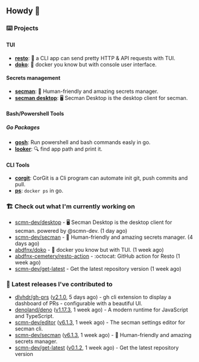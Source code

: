 ## Howdy 👋

### ⌨️ Projects

#### TUI

- [**resto**](https://github.com/abdfnx/resto): 🔗 a CLI app can send pretty HTTP & API requests with TUI.
- [**doko**](https://github.com/abdfnx/doko): 🐳 docker you know but with console user interface.

#### Secrets management

- [**secman**](https://github.com/scmn-dev/secman): 👊 Human-friendly and amazing secrets manager.
- [**secman desktop**](https://github.com/scmn-dev/desktop): 🖥️ Secman Desktop is the desktop client for secman.

#### Bash/Powershell Tools

##### Go Packages
- [**gosh**](https://github.com/abdfnx/gosh): Run powershell and bash commands easly in go.
- [**looker**](https://github.com/abdfnx/looker): 🔍 find app path and print it.

#### CLI Tools

- [**corgit**](https://github.com/abdfnx/corgit): CorGit is a Cli program can automate init git, push commits and pull.
- [**ps**](https://github.com/scmn-dev/ps): `docker ps` in go.

### 🏗️ Check out what I'm currently working on


- [scmn-dev/desktop](https://github.com/scmn-dev/desktop) - 🖥️ Secman Desktop is the desktop client for secman. powered by @scmn-dev. (1 day ago)
- [scmn-dev/secman](https://github.com/scmn-dev/secman) - 👊 Human-friendly and amazing secrets manager. (4 days ago)
- [abdfnx/doko](https://github.com/abdfnx/doko) - 🐳 docker you know but with TUI. (1 week ago)
- [abdfnx-cemetery/resto-action](https://github.com/abdfnx-cemetery/resto-action) - :octocat: GitHub action for Resto (1 week ago)
- [scmn-dev/get-latest](https://github.com/scmn-dev/get-latest) - Get the latest repository version (1 week ago)

### 🔭 Latest releases I've contributed to

- [dlvhdr/gh-prs](https://github.com/dlvhdr/gh-prs) ([v2.1.0](https://github.com/dlvhdr/gh-prs/releases/tag/v2.1.0), 5 days ago) - gh cli extension to display a dashboard of PRs - configurable with a beautiful UI.
- [denoland/deno](https://github.com/denoland/deno) ([v1.17.3](https://github.com/denoland/deno/releases/tag/v1.17.3), 1 week ago) - A modern runtime for JavaScript and TypeScript.
- [scmn-dev/editor](https://github.com/scmn-dev/editor) ([v6.1.3](https://github.com/scmn-dev/editor/releases/tag/v6.1.3), 1 week ago) - The secman settings editor for secman cli.
- [scmn-dev/secman](https://github.com/scmn-dev/secman) ([v6.1.3](https://github.com/scmn-dev/secman/releases/tag/v6.1.3), 1 week ago) - 👊 Human-friendly and amazing secrets manager.
- [scmn-dev/get-latest](https://github.com/scmn-dev/get-latest) ([v0.1.2](https://github.com/scmn-dev/get-latest/releases/tag/v0.1.2), 1 week ago) - Get the latest repository version
